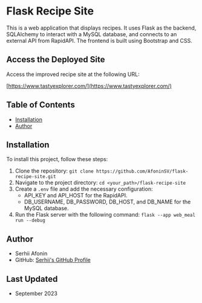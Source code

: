# Flask Recipe Site

This is a web application that displays recipes. It uses Flask as the backend, SQLAlchemy to interact with a MySQL database, and connects to an external API from RapidAPI. The frontend is built using Bootstrap and CSS.

## Access the Deployed Site

Access the improved recipe site at the following URL:

[https://www.tastyexplorer.com/](https://www.tastyexplorer.com/)

## Table of Contents

- [Installation](#installation)
- [Author](#author)

## Installation

To install this project, follow these steps:

1. Clone the repository: `git clone https://github.com/AfoninSV/flask-recipe-site.git`
2. Navigate to the project directory: `cd <your_path>/flask-recipe-site`
3. Create a `.env` file and add the necessary configuration:
   - API_KEY and API_HOST for the RapidAPI.
   - DB_USERNAME, DB_PASSWORD, DB_HOST, and DB_NAME for the MySQL database.
4. Run the Flask server with the following command: `flask --app web_meal run --debug`

## Author
- Serhii Afonin
- GitHub: [Serhii's GitHub Profile](https://github.com/AfoninSV/)

## Last Updated
- September 2023
